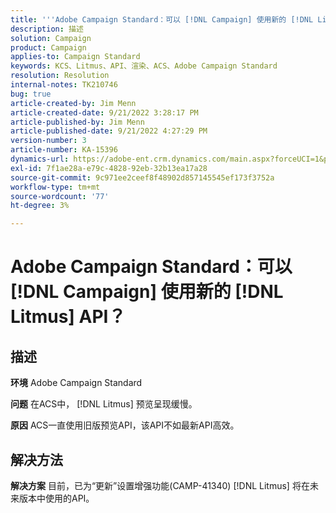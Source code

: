 ```yaml
---
title: '''Adobe Campaign Standard：可以 [!DNL Campaign] 使用新的 [!DNL Litmus] API？'
description: 描述
solution: Campaign
product: Campaign
applies-to: Campaign Standard
keywords: KCS、Litmus、API、渲染、ACS、Adobe Campaign Standard
resolution: Resolution
internal-notes: TK210746
bug: true
article-created-by: Jim Menn
article-created-date: 9/21/2022 3:28:17 PM
article-published-by: Jim Menn
article-published-date: 9/21/2022 4:27:29 PM
version-number: 3
article-number: KA-15396
dynamics-url: https://adobe-ent.crm.dynamics.com/main.aspx?forceUCI=1&pagetype=entityrecord&etn=knowledgearticle&id=8c66a603-c239-ed11-9db1-0022480866ad
exl-id: 7f1ae28a-e79c-4828-92eb-32b13ea17a28
source-git-commit: 9c971ee2ceef8f48902d857145545ef173f3752a
workflow-type: tm+mt
source-wordcount: '77'
ht-degree: 3%

---
```


# Adobe Campaign Standard：可以 [!DNL Campaign] 使用新的 [!DNL Litmus] API？

## 描述


<b>环境</b>
Adobe Campaign Standard

<b>问题</b>
在ACS中， [!DNL Litmus] 预览呈现缓慢。

<b>原因</b>
ACS一直使用旧版预览API，该API不如最新API高效。


## 解决方法


<b>解决方案</b>
目前，已为“更新”设置增强功能(CAMP-41340) [!DNL Litmus] 将在未来版本中使用的API。
